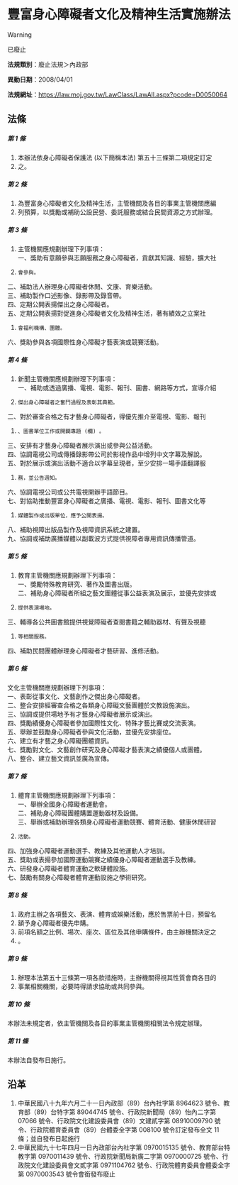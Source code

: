 # 豐富身心障礙者文化及精神生活實施辦法


> [!WARNING]
> 已廢止


**法規類別**：廢止法規＞內政部

**異動日期**：2008/04/01  

**法規網址**：https://law.moj.gov.tw/LawClass/LawAll.aspx?pcode=D0050064



## 法條
##### 第 1 條
1. 本辦法依身心障礙者保護法 (以下簡稱本法) 第五十三條第二項規定訂定
1. 之。

##### 第 2 條
1. 為豐富身心障礙者文化及精神生活，主管機關及各目的事業主管機關應編
1. 列預算，以獎勵或補助公設民營、委託服務或結合民間資源之方式辦理。

##### 第 3 條
1. 主管機關應規劃辦理下列事項：  
一、獎助有意願參與志願服務之身心障礙者，貢獻其知識、經驗，擴大社
1.     會參與。  
二、補助法人辦理身心障礙者休閒、文康、育樂活動。  
三、補助製作口述影像、錄影帶及錄音帶。  
四、定期公開表揚傑出之身心障礙者。  
五、定期公開表揚對促進身心障礙者文化及精神生活，著有績效之立案社
1.     會福利機構、團體。  
六、獎助參與各項國際性身心障礙才藝表演或競賽活動。

##### 第 4 條
1. 新聞主管機關應規劃辦理下列事項：  
一、補助或透過廣播、電視、電影、報刊、圖書、網路等方式，宣導介紹
1.     傑出身心障礙者之奮鬥過程及表彰其典範。  
二、對於審查合格之有才藝身心障礙者，得優先推介至電視、電影、報刊
1.     、圖書單位工作或開闢專題 (欄) 。  
三、安排有才藝身心障礙者展示演出或參與公益活動。  
四、協調電視公司或傳播錄影帶公司於影視作品中增列中文字幕及解說。  
五、對於展示或演出活動不適合以字幕呈現者，至少安排一場手語翻譯服
1.     務，並公告週知。  
六、協調電視公司或公共電視開辦手語節目。  
七、對協助推動豐富身心障礙者之廣播、電視、電影、報刊、圖書文化等
1.     媒體製作或出版單位，應予公開表揚。  
八、補助視障出版品製作及視障資訊系統之建置。  
九、協調或補助廣播媒體以副載波方式提供視障者專用資訊傳播管道。

##### 第 5 條
1. 教育主管機關應規劃辦理下列事項：  
一、獎勵特殊教育研究、著作及圖書出版。  
二、補助身心障礙者所組之藝文團體從事公益表演及展示，並優先安排或
1.     提供表演場地。  
三、輔導各公共圖書館提供視覺障礙者查閱書籍之輔助器材、有聲及視聽
1.     等相關服務。  
四、補助民間團體辦理身心障礙者才藝研習、進修活動。

##### 第 6 條
文化主管機關應規劃辦理下列事項：  
一、表彰從事文化、文藝創作之傑出身心障礙者。  
二、整合安排經審查合格之各類身心障礙文藝團體於文教設施演出。  
三、協調或提供場地予有才藝身心障礙者展示或演出。  
四、獎勵績優身心障礙者參加國際性文化、特殊才藝比賽或交流表演。  
五、舉辦並鼓勵身心障礙者參與文化活動，並優先安排座位。  
六、建立有才藝之身心障礙團體資訊。  
七、獎勵對文化、文藝創作研究及身心障礙才藝表演之績優個人或團體。  
八、整合、建立藝文資訊並廣為宣傳。

##### 第 7 條
1. 體育主管機關應規劃辦理下列事項：  
一、舉辦全國身心障礙者運動會。  
二、補助身心障礙團體購置運動器材及設備。  
三、舉辦或補助辦理各類身心障礙者運動競賽、體育活動、健康休閒研習
1.     活動。  
四、加強身心障礙者運動選手、教練及其他運動人才培訓。  
五、獎助或表揚參加國際運動競賽之績優身心障礙者運動選手及教練。  
六、研發身心障礙者體育運動之軟硬體設施。  
七、鼓勵有關身心障礙者體育運動設施之學術研究。

##### 第 8 條
1. 政府主辦之各項藝文、表演、體育或娛樂活動，應於售票前十日，預留名
1. 額予身心障礙者優先申購。
1. 前項名額之比例、場次、座次、區位及其他申購條件，由主辦機關決定之
1. 。

##### 第 9 條
1. 辦理本法第五十三條第一項各款措施時，主辦機關得視其性質會商各目的
1. 事業相關機關，必要時得請求協助或共同參與。

##### 第 10 條
本辦法未規定者，依主管機關及各目的事業主管機關相關法令規定辦理。

##### 第 11 條
本辦法自發布日施行。

## 沿革
1. 中華民國八十九年六月二十一日內政部（89）台內社字第 8964623  號令、教育部（89）台特字第 89044745 號令、行政院新聞局（89）怡內二字第 07066  號令、行政院文化建設委員會（89）文建貳字第 08910009790  號令、行政院體育委員會（89）台體委全字第 008100 號令訂定發布全文 11 條；並自發布日起施行
1. 中華民國九十七年四月一日內政部台內社字第 0970015135 號令、教育部台特教字第 0970011439 號令、行政院新聞局新廣二字第 0970000725 號令、行政院文化建設委員會文貳字第 0971104762 號令、行政院體育委員會體委全字第 0970003543 號令會銜發布廢止
